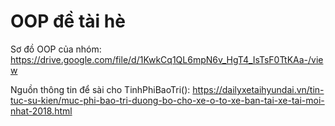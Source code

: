 # OOP đề tài hè

Sơ đồ OOP của nhóm:
https://drive.google.com/file/d/1KwkCq1QL6mpN6v_HgT4_IsTsF0TtKAa-/view

Nguồn thông tin để sài cho TinhPhiBaoTri():
https://dailyxetaihyundai.vn/tin-tuc-su-kien/muc-phi-bao-tri-duong-bo-cho-xe-o-to-xe-ban-tai-xe-tai-moi-nhat-2018.html
